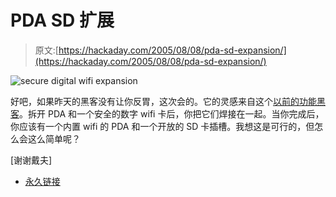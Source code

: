 # PDA SD 扩展

> 原文:[https://hackaday.com/2005/08/08/pda-sd-expansion/](https://hackaday.com/2005/08/08/pda-sd-expansion/)

![secure digital wifi expansion](../Images/ee73d75c346285e896c015b3cfb7f61d.png)

好吧，如果昨天的黑客没有让你反胃，这次会的。它的灵感来自这个[以前的功能黑客](http://www.hackaday.com/entry/1234000233022868/)。拆开 PDA 和一个安全的数字 wifi 卡后，你把它们焊接在一起。当你完成后，你应该有一个内置 wifi 的 PDA 和一个开放的 SD 卡插槽。我想这是可行的，但怎么会这么简单呢？

[谢谢戴夫]

*   [永久链接](http://homepage.ntlworld.com/david.hutchinson27/pockpc/Pro.htm)